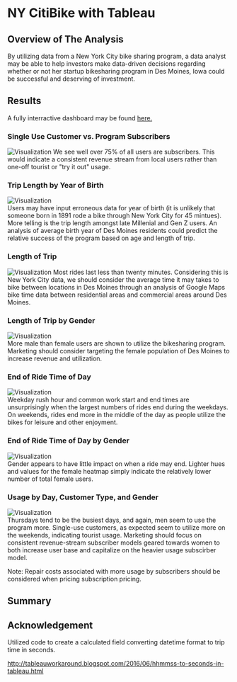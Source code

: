# NY CitiBike with Tableau  

## Overview of The Analysis
By utilizing data from a New York City bike sharing program, a data analyst may be able to help investors make data-driven decisions regarding whether or not her startup bikesharing program in Des Moines, Iowa could be successful and deserving of investment.  

## Results

A fully interractive dashboard may be found 
[here.](https://public.tableau.com/shared/QKTF6SRWH?:display_count=n&:origin=viz_share_link "here.")  

### Single Use Customer vs. Program Subscribers  
![Visualization](images/1.png)
We see well over 75% of all users are subscribers.  This would indicate a consistent revenue stream from local users rather than one-off tourist or "try it out" usage.  

### Trip Length by Year of Birth  
![Visualization](images/2.png)  
Users may have input erroneous data for year of birth (it is unlikely that someone born in 1891 rode a bike through New York City for 45 mintues).  More telling is the trip length amongst late Millenial and Gen Z users.  An analysis of average birth year of Des Moines residents could predict the relative success of the program based on age and length of trip.  


### Length of Trip  
![Visualization](images/3.png) 
Most rides last less than twenty minutes.  Considering this is New York City data, we should consider the average time it may takes to bike between locations in Des Moines through an analysis of Google Maps bike time data between residential areas and commercial areas around Des Moines.  

### Length of Trip by Gender  
![Visualization](images/4.png)  
More male than female users are shown to utilize the bikesharing program.  Marketing should consider targeting the female population of Des Moines to increase revenue and utilization.  

### End of Ride Time of Day  
![Visualization](images/5.png)  
Weekday rush hour and common work start and end times are unsurprisingly when the largest numbers of rides end during the weekdays.  On weekends, rides end more in the middle of the day as people utilize the bikes for leisure and other enjoyment.  

### End of Ride Time of Day by Gender  
![Visualization](images/6.png)  
Gender appears to have little impact on when a ride may end.  Lighter hues and values for the female heatmap simply indicate the relatively lower number of total female users.  

### Usage by Day, Customer Type, and Gender  
![Visualization](images/7.png)  
Thursdays tend to be the busiest days, and again, men seem to use the program more.  Single-use customers, as expected seem to utilize more on the weekends, indicating tourist usage.  Marketing should focus on consistent revenue-stream subscriber models geared towards women to both increase user base and capitalize on the heavier usage subscirber model.  

Note:  Repair costs associated with more usage by subscribers should be considered when pricing subscription pricing.  
## Summary


## Acknowledgement  

Utilized code to create a calculated field converting datetime format to trip time in seconds.  

http://tableauworkaround.blogspot.com/2016/06/hhmmss-to-seconds-in-tableau.html
